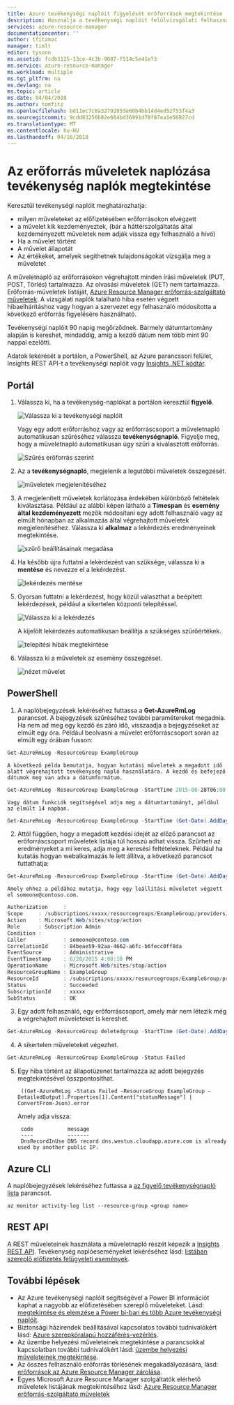 ```yaml
---
title: Azure tevékenységi naplóit figyelését erőforrások megtekintése |} Microsoft Docs
description: Használja a tevékenységi naplóit felülvizsgálati felhasználói műveletek és a hibák. Az Azure portál PowerShell, az Azure CLI és REST jeleníti meg.
services: azure-resource-manager
documentationcenter: ''
author: tfitzmac
manager: timlt
editor: tysonn
ms.assetid: fcdb3125-13ce-4c3b-9087-f514c5e41e73
ms.service: azure-resource-manager
ms.workload: multiple
ms.tgt_pltfrm: na
ms.devlang: na
ms.topic: article
ms.date: 04/04/2018
ms.author: tomfitz
ms.openlocfilehash: bd11ec7c8a32792853e60b4bb14d4ed52f53f4a3
ms.sourcegitcommit: 9cdd83256b82e664bd36991d78f87ea1e56827cd
ms.translationtype: MT
ms.contentlocale: hu-HU
ms.lasthandoff: 04/16/2018
---
```

# <a name="view-activity-logs-to-audit-actions-on-resources"></a>Az erőforrás műveletek naplózása tevékenység naplók megtekintése

Keresztül tevékenységi naplóit meghatározhatja:

* milyen műveleteket az előfizetésében erőforrásokon elvégzett
* a művelet kik kezdeményeztek, (bár a háttérszolgáltatás által kezdeményezett műveletek nem adják vissza egy felhasználó a hívó)
* Ha a művelet történt
* A művelet állapotát
* Az értékeket, amelyek segíthetnek tulajdonságokat vizsgálja meg a műveletet

A műveletnapló az erőforrásokon végrehajtott minden írási műveletek (PUT, POST, Törlés) tartalmazza. Az olvasási műveletek (GET) nem tartalmazza. Erőforrás-műveletek listáját, [Azure Resource Manager erőforrás-szolgáltató műveletek](../role-based-access-control/resource-provider-operations.md). A vizsgálati naplók található hiba esetén végzett hibaelhárításhoz vagy hogyan a szervezet egy felhasználó módosította a következő erőforrás figyelésére használható.

Tevékenységi naplóit 90 napig megőrződnek. Bármely dátumtartomány alapján is kereshet, mindaddig, amíg a kezdő dátum nem több mint 90 nappal ezelőtti.



Adatok lekérését a portálon, a PowerShell, az Azure parancssori felület, Insights REST API-t a tevékenységi naplóit vagy [Insights .NET kódtár](https://www.nuget.org/packages/Microsoft.Azure.Insights/).

## <a name="portal"></a>Portál

1. Válassza ki, ha a tevékenység-naplókat a portálon keresztül **figyelő**.
   
    ![Válassza ki a tevékenységi naplóit](./media/resource-group-audit/select-monitor.png)

   Vagy egy adott erőforráshoz vagy az erőforráscsoport a műveletnapló automatikusan szűréséhez válassza **tevékenységnapló**. Figyelje meg, hogy a műveletnapló automatikusan úgy szűri a kiválasztott erőforrás.
   
    ![Szűrés erőforrás szerint](./media/resource-group-audit/filtered-by-resource.png)
2. Az a **tevékenységnapló**, megjelenik a legutóbbi műveletek összegzését.
   
    ![műveletek megjelenítéséhez](./media/resource-group-audit/audit-summary.png)
3. A megjelenített műveletek korlátozása érdekében különböző feltételek kiválasztása. Például az alábbi képen látható a **Timespan** és **esemény által kezdeményezett** mezők módosítani egy adott felhasználó vagy az elmúlt hónapban az alkalmazás által végrehajtott műveletek megjelenítéséhez. Válassza ki **alkalmaz** a lekérdezés eredményeinek megtekintése.
   
    ![szűrő beállításainak megadása](./media/resource-group-audit/set-filter.png)

4. Ha később újra futtatni a lekérdezést van szüksége, válassza ki a **mentése** és nevezze el a lekérdezést.
   
    ![lekérdezés mentése](./media/resource-group-audit/save-query.png)
5. Gyorsan futtatni a lekérdezést, hogy közül választhat a beépített lekérdezések, például a sikertelen központi telepítéssel.

    ![Válassza ki a lekérdezés](./media/resource-group-audit/select-quick-query.png)

   A kijelölt lekérdezés automatikusan beállítja a szükséges szűrőértékek.

    ![telepítési hibák megtekintése](./media/resource-group-audit/view-failed-deployment.png)   

6. Válassza ki a műveletek az esemény összegzését.

    ![nézet művelet](./media/resource-group-audit/view-operation.png)  

## <a name="powershell"></a>PowerShell

1. A naplóbejegyzések lekéréséhez futtassa a **Get-AzureRmLog** parancsot. A bejegyzések szűréséhez további paramétereket megadnia. Ha nem ad meg egy kezdő és záró idő, visszaadja a bejegyzéseket az elmúlt egy óra. Például beolvasni a művelet erőforráscsoport során az elmúlt egy órában fusson:

  ```powershell
  Get-AzureRmLog -ResourceGroup ExampleGroup
  ```
   
    A következő példa bemutatja, hogyan kutatási műveletek a megadott idő alatt végrehajtott tevékenység napló használatára. A kezdő és befejező dátumok meg van adva a dátumformátum.

  ```powershell
  Get-AzureRmLog -ResourceGroup ExampleGroup -StartTime 2015-08-28T06:00 -EndTime 2015-09-10T06:00
  ```

    Vagy dátum funkciók segítségével adja meg a dátumtartományt, például az elmúlt 14 napban.
   
  ```powershell 
  Get-AzureRmLog -ResourceGroup ExampleGroup -StartTime (Get-Date).AddDays(-14)
  ```

2. Attól függően, hogy a megadott kezdési idejét az előző parancsot az erőforráscsoport műveletek listája túl hosszú adhat vissza. Szűrheti az eredményeket a mi keres, adja meg a keresési feltételeknek. Például ha kutatás hogyan webalkalmazás le lett állítva, a következő parancsot futtathatja:

  ```powershell
  Get-AzureRmLog -ResourceGroup ExampleGroup -StartTime (Get-Date).AddDays(-14) | Where-Object OperationName -eq Microsoft.Web/sites/stop/action
  ```

    Amely ehhez a példához mutatja, hogy egy leállítási műveletet végzett el someone@contoso.com. 

  ```powershell 
  Authorization     :
  Scope     : /subscriptions/xxxxx/resourcegroups/ExampleGroup/providers/Microsoft.Web/sites/ExampleSite
  Action    : Microsoft.Web/sites/stop/action
  Role      : Subscription Admin
  Condition :
  Caller            : someone@contoso.com
  CorrelationId     : 84beae59-92aa-4662-a6fc-b6fecc0ff8da
  EventSource       : Administrative
  EventTimestamp    : 8/28/2015 4:08:18 PM
  OperationName     : Microsoft.Web/sites/stop/action
  ResourceGroupName : ExampleGroup
  ResourceId        : /subscriptions/xxxxx/resourcegroups/ExampleGroup/providers/Microsoft.Web/sites/ExampleSite
  Status            : Succeeded
  SubscriptionId    : xxxxx
  SubStatus         : OK
  ```

3. Egy adott felhasználó, egy erőforráscsoport, amely már nem létezik még a végrehajtott műveleteket is kereshet.

  ```powershell 
  Get-AzureRmLog -ResourceGroup deletedgroup -StartTime (Get-Date).AddDays(-14) -Caller someone@contoso.com
  ```

4. A sikertelen műveleteket végezhet.

  ```powershell
  Get-AzureRmLog -ResourceGroup ExampleGroup -Status Failed
  ```

5. Egy hiba történt az állapotüzenet tartalmazza az adott bejegyzés megtekintésével összpontosíthat.
   
        ((Get-AzureRmLog -Status Failed -ResourceGroup ExampleGroup -DetailedOutput).Properties[1].Content["statusMessage"] | ConvertFrom-Json).error
   
    Amely adja vissza:
   
        code           message                                                                        
        ----           -------                                                                        
        DnsRecordInUse DNS record dns.westus.cloudapp.azure.com is already used by another public IP. 


## <a name="azure-cli"></a>Azure CLI

A naplóbejegyzések lekéréséhez futtassa a [az figyelő tevékenységnapló lista](/cli/azure/monitor/activity-log#az-monitor-activity-log-list) parancsot.

  ```azurecli
  az monitor activity-log list --resource-group <group name>
  ```


## <a name="rest-api"></a>REST API

A REST műveleteinek használata a műveletnapló részét képezik a [Insights REST API](https://msdn.microsoft.com/library/azure/dn931943.aspx). Tevékenység naplóeseményeket lekéréséhez lásd: [listában szereplő előfizetés felügyeleti események](https://msdn.microsoft.com/library/azure/dn931934.aspx).

## <a name="next-steps"></a>További lépések

* Az Azure tevékenységi naplóit segítségével a Power BI információt kaphat a nagyobb az előfizetésében szereplő műveleteket. Lásd: [megtekintése és elemzése a Power bi-ban és több Azure tevékenységi naplóit](https://azure.microsoft.com/blog/analyze-azure-audit-logs-in-powerbi-more/).
* Biztonsági házirendek beállításával kapcsolatos további tudnivalókért lásd: [Azure szerepköralapú hozzáférés-vezérlés](../role-based-access-control/role-assignments-portal.md).
* Az üzembe helyezési műveleteinek megtekintése a parancsokkal kapcsolatban további tudnivalókért lásd: [üzembe helyezési műveleteinek megtekintése](resource-manager-deployment-operations.md).
* Az összes felhasználó erőforrás törlésének megakadályozására, lásd: [erőforrások az Azure Resource Manager zárolása](resource-group-lock-resources.md).
* Egyes Microsoft Azure Resource Manager szolgáltatók elérhető műveletek listájának megtekintéséhez lásd: [Azure Resource Manager erőforrás-szolgáltató műveletek](../role-based-access-control/resource-provider-operations.md)

